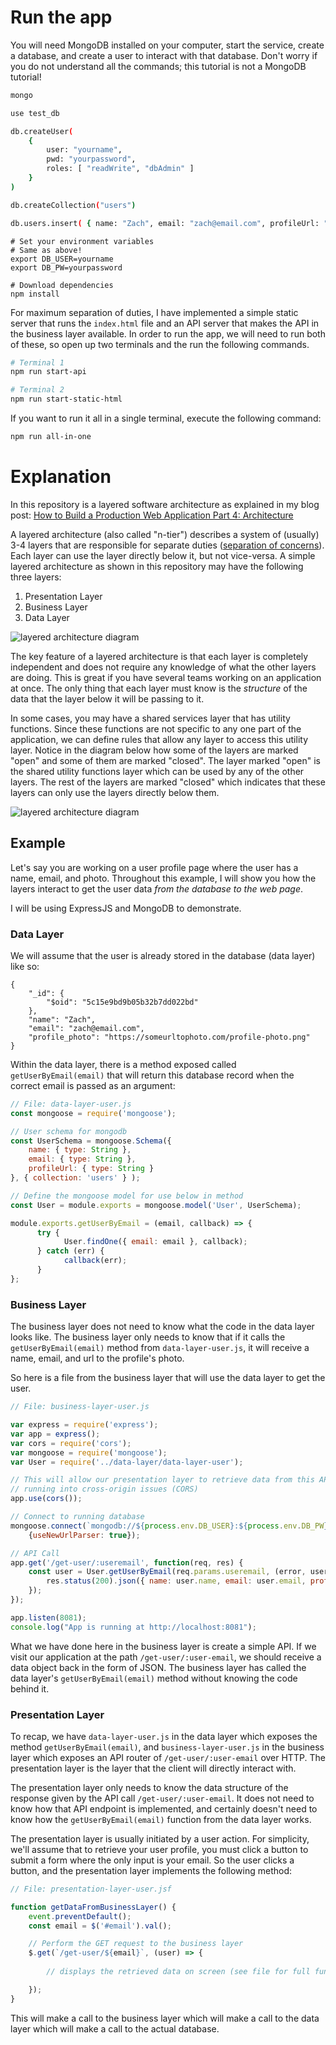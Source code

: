 # Run the app

You will need MongoDB installed on your computer, start the service, create a database, and create a user to interact with that database.  Don't worry if you do not understand all the commands; this tutorial is not a MongoDB tutorial!

```bash 
mongo

use test_db

db.createUser(
    {
        user: "yourname",
        pwd: "yourpassword",
        roles: [ "readWrite", "dbAdmin" ]
    }
)

db.createCollection("users")

db.users.insert( { name: "Zach", email: "zach@email.com", profileUrl: "https://someurl.com/image.png" })
```

```
# Set your environment variables
# Same as above!
export DB_USER=yourname
export DB_PW=yourpassword

# Download dependencies
npm install 
```

For maximum separation of duties, I have implemented a simple static server that runs the `index.html` file and an API server that makes the API in the business layer available.  In order to run the app, we will need to run both of these, so open up two terminals and the run the following commands.

```bash 
# Terminal 1
npm run start-api
```

```bash 
# Terminal 2
npm run start-static-html
```

If you want to run it all in a single terminal, execute the following command:

```bash 
npm run all-in-one
```

# Explanation 

In this repository is a layered software architecture as explained in my blog post: [How to Build a Production Web Application Part 4: Architecture](https://zachgoll.github.io/blog/2019/build-production-web-app-part-4/)

A layered architecture (also called "n-tier") describes a system of (usually) 3-4 layers that are responsible for separate duties ([separation of concerns](https://en.wikipedia.org/wiki/Separation_of_concerns)).  Each layer can use the layer directly below it, but not vice-versa.  A simple layered architecture as shown in this repository may have the following three layers: 

1. Presentation Layer
2. Business Layer
3. Data Layer

![layered architecture diagram](layered-architecture.png)

The key feature of a layered architecture is that each layer is completely independent and does not require any knowledge of what the other layers are doing.  This is great if you have several teams working on an application at once.  The only thing that each layer must know is the _structure_ of the data that the layer below it will be passing to it.

In some cases, you may have a shared services layer that has utility functions.  Since these functions are not specific to any one part of the application, we can define rules that allow any layer to access this utility layer.  Notice in the diagram below how some of the layers are marked "open" and some of them are marked "closed".  The layer marked "open" is the shared utility functions layer which can be used by any of the other layers.  The rest of the layers are marked "closed" which indicates that these layers can only use the layers directly below them.

![layered architecture diagram](layered-architecture-with-utils.png)

## Example

Let's say you are working on a user profile page where the user has a name, email, and photo.  Throughout this example, I will show you how the layers interact to get the user data _from the database to the web page_.

I will be using ExpressJS and MongoDB to demonstrate.

### Data Layer

We will assume that the user is already stored in the database (data layer) like so: 

```
{
    "_id": {
        "$oid": "5c15e9bd9b05b32b7dd022bd"
    },
    "name": "Zach",
    "email": "zach@email.com",
    "profile_photo": "https://someurltophoto.com/profile-photo.png"
}
```

Within the data layer, there is a method exposed called `getUserByEmail(email)` that will return this database record when the correct email is passed as an argument: 

```javascript
// File: data-layer-user.js
const mongoose = require('mongoose');

// User schema for mongodb
const UserSchema = mongoose.Schema({
	name: { type: String },
	email: { type: String },
	profileUrl: { type: String }
}, { collection: 'users' } );

// Define the mongoose model for use below in method
const User = module.exports = mongoose.model('User', UserSchema);

module.exports.getUserByEmail = (email, callback) => {
      try {
            User.findOne({ email: email }, callback);
      } catch (err) {
            callback(err);
      }
};
```

### Business Layer

The business layer does not need to know what the code in the data layer looks like.  The business layer only needs to know that if it calls the `getUserByEmail(email)` method from `data-layer-user.js`, it will receive a name, email, and url to the profile's photo.

So here is a file from the business layer that will use the data layer to get the user.

```javascript
// File: business-layer-user.js

var express = require('express');
var app = express();
var cors = require('cors');
var mongoose = require('mongoose');
var User = require('../data-layer/data-layer-user');

// This will allow our presentation layer to retrieve data from this API without
// running into cross-origin issues (CORS)
app.use(cors());

// Connect to running database
mongoose.connect(`mongodb://${process.env.DB_USER}:${process.env.DB_PW}@127.0.0.1:27017/test_db`, 
    {useNewUrlParser: true});

// API Call
app.get('/get-user/:useremail', function(req, res) {
    const user = User.getUserByEmail(req.params.useremail, (error, user) => {
        res.status(200).json({ name: user.name, email: user.email, profileUrl: user.profileUrl });
    });    
});

app.listen(8081);
console.log("App is running at http://localhost:8081");
```

What we have done here in the business layer is create a simple API.  If we visit our application at the path `/get-user/:user-email`, we should receive a data object back in the form of JSON.  The business layer has called the data layer's `getUserByEmail(email)` method without knowing the code behind it.

### Presentation Layer

To recap, we have `data-layer-user.js` in the data layer which exposes the method `getUserByEmail(email)`, and `business-layer-user.js` in the business layer which exposes an API router of `/get-user/:user-email` over HTTP.  The presentation layer is the layer that the client will directly interact with.

The presentation layer only needs to know the data structure of the response given by the API call `/get-user/:user-email`.  It does not need to know how that API endpoint is implemented, and certainly doesn't need to know how the `getUserByEmail(email)` function from the data layer works.

The presentation layer is usually initiated by a user action.  For simplicity, we'll assume that to retrieve your user profile, you must click a button to submit a form where the only input is your email.  So the user clicks a button, and the presentation layer implements the following method: 

```javascript
// File: presentation-layer-user.jsf

function getDataFromBusinessLayer() {
    event.preventDefault();
    const email = $('#email').val();

    // Perform the GET request to the business layer
    $.get(`/get-user/${email}`, (user) => {
        
        // displays the retrieved data on screen (see file for full function)

    });
}
```

This will make a call to the business layer which will make a call to the data layer which will make a call to the actual database.

